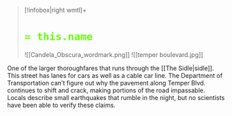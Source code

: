 > [!infobox|right wmtl]+
> # <font color="#66ff00">`= this.name`</font>
> ![[Candela_Obscura_wordmark.png]] 
> ![[temper boulevard.jpg]]

One of the larger thoroughfares that runs through the [[The Sidle|sidle]]. This street has lanes for cars as well as a cable car line. The Department of Transportation can’t figure out why the pavement along Temper Blvd. continues to shift and crack, making portions of the road impassable. Locals describe small earthquakes that rumble in the night, but no scientists have been able to verify these claims.

